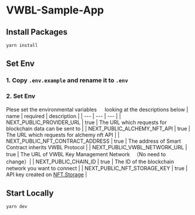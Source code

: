 # VWBL-Sample-App

## Install Packages

```bash
yarn install
```

## Set Env

### 1. Copy `.env.example` and rename it to `.env`

### 2. Set Env

Plese set the environmental variables 　 looking at the descriptions below
| name | required | description |
| --- | --- | --- |
| NEXT_PUBLIC_PROVIDER_URL | true | The URL which requests for blockchain data can be sent to |
| NEXT_PUBLIC_ALCHEMY_NFT_API | true | The URL which requests for alchemy nft API |
| NEXT_PUBLIC_NFT_CONTRACT_ADDRESS | true | The address of Smart Contract inherits VWBL Protocol |
| NEXT_PUBLIC_VWBL_NETWORK_URL | true | The URL of VWBL Key Management Network 　（No need to change）|
| NEXT_PUBLIC_CHAIN_ID | true | The ID of the blockchain network you want to connect |
| NEXT_PUBLIC_NFT_STORAGE_KEY | true | API key created on [NFT.Storage](https://nft.storage/) |

## Start Locally

```bash
yarn dev
```
